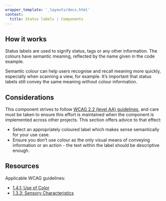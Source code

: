```yaml
---
wrapper_template: '_layouts/docs.html'
context:
  title: Status labels | Components
---
```


## How it works

Status labels are used to signify status, tags or any other information. The colours have semantic meaning, reflected by the name given in the code example.

Semantic colour can help users recognise and recall meaning more quickly, especially when scanning a view, for example. It’s important that status labels still convey the same meaning without colour information.

## Considerations

This component strives to follow [WCAG 2.2 (level AA) guidelines](https://www.w3.org/TR/WCAG22/), and care must be taken to ensure this effort is maintained when the component is implemented across other projects. This section offers advice to that effect:

- Select an appropriately coloured label which makes sense semantically for your use case.
- Ensure you don’t use colour as the only visual means of conveying information or an action - the text within the label should be descriptive enough.

## Resources

Applicable WCAG guidelines:

- [1.4.1: Use of Color](https://www.w3.org/TR/WCAG22/#use-of-color)
- [1.3.3: Sensory Characteristics](https://www.w3.org/TR/WCAG22/#sensory-characteristics)
